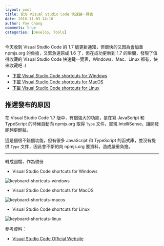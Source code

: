 ```yaml
---
layout: post
title: 官方 Visual Studio Code 快速鍵一覽表
date: 2016-11-03 14:10
author: Poy Chang
comments: true
categories: [Develop, Tools]
---
```

今天收到 Visual Studio Code 的 1.7 版更新通知，但很快的又因為會加重 npmjs.org 的負擔，又緊急還原成 1.6 了，但在成功更新到 1.7 的瞬間，發現了值得收藏的 Visual Studio Code 快速鍵一覽表，Windows、Mac、Linux 都有，快來收藏吧 :)

* [下載 Visual Studio Code shortcuts for Windows](http://code.visualstudio.com/shortcuts/keyboard-shortcuts-windows.pdf)
* [下載 Visual Studio Code shortcuts for MacOS](http://code.visualstudio.com/shortcuts/keyboard-shortcuts-macos.pdf)
* [下載 Visual Studio Code shortcuts for Linux](http://code.visualstudio.com/shortcuts/keyboard-shortcuts-linux.pdf)

## 推遲發布的原因

在 Visual Studio Code 1.7 版中，有個強大的功能，是在寫 JavaScript 和 TypeScript 的時候自動向 npmjs.org 取得 `Type` 文件，實現 IntelliSense，讓開發能夠更輕鬆。

這是個很不錯個功能，但有很多 JavaScript 和 TypeScript 的函式庫，並沒有提供 `Type` 文件，因此會不斷的向 npmjs.org 要資料，造成嚴重負擔。

----------

轉成圖檔，作為備份

* Visual Studio Code shortcuts for Windows

![keyboard-shortcuts-windows](http://i.imgur.com/WNRXFVD.png)

* Visual Studio Code shortcuts for MacOS

![keyboard-shortcuts-macos](http://i.imgur.com/faBPEM0.png)

* Visual Studio Code shortcuts for Linux

![keyboard-shortcuts-linux](http://i.imgur.com/929wLDP.png)

參考資料：

* [Visual Studio Code Official Website](http://code.visualstudio.com/)